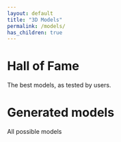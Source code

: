 ```yaml
---
layout: default
title: "3D Models"
permalink: /models/
has_children: true
---
```


# Hall of Fame

The best models, as tested by users.

# Generated models

All possible models 